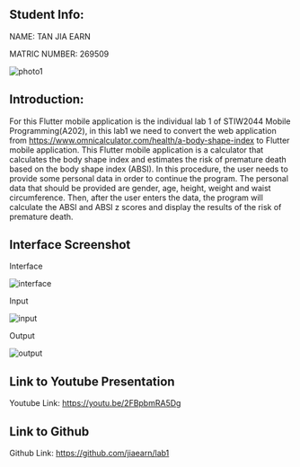 ## Student Info:

  NAME: TAN JIA EARN

  MATRIC NUMBER: 269509

  ![photo1](https://github.com/jiaearn/lab1/blob/master/assets/images/earn.JPG)

## Introduction:

   For this Flutter mobile application is the individual lab 1 of STIW2044 Mobile Programming(A202), in this lab1 we need to convert the web application from https://www.omnicalculator.com/health/a-body-shape-index to Flutter mobile application. This Flutter mobile application is a calculator that calculates the body shape index and estimates the risk of premature death based on the body shape index (ABSI). In this procedure, the user needs to provide some personal data in order to continue the program. The personal data that should be provided are gender, age, height, weight and waist circumference. Then, after the user enters the data, the program will calculate the ABSI and ABSI z scores and display the results of the risk of premature death.

## Interface Screenshot

  Interface

  ![interface](https://github.com/jiaearn/lab1/blob/master/assets/images/interface.png)

  Input

  ![input](https://github.com/jiaearn/lab1/blob/master/assets/images/input.png)

  Output

  ![output](https://github.com/jiaearn/lab1/blob/master/assets/images/output.png)

## Link to Youtube Presentation

Youtube Link: https://youtu.be/2FBpbmRA5Dg

## Link to Github

Github Link: https://github.com/jiaearn/lab1